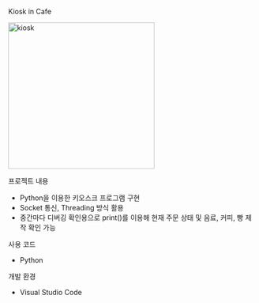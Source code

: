 Kiosk in Cafe

<img width="296" alt="kiosk" src="https://github.com/lee1234435/Transport/assets/133578714/932da754-6a3f-487e-bea2-132cd6986719">

프로젝트 내용
- Python을 이용한 키오스크 프로그램 구현
- Socket 통신, Threading 방식 활용
- 중간마다 디버깅 확인용으로 print()를 이용해 현재 주문 상태 및 음료, 커피, 빵 제작 확인 가능

사용 코드
- Python

개발 환경
- Visual Studio Code
